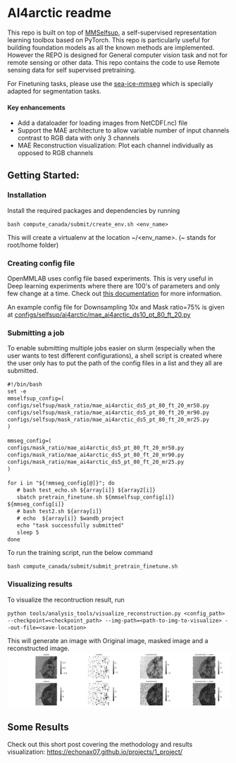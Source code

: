 # AI4arctic readme

This repo is built on top of [MMSelfsup](https://github.com/open-mmlab/mmselfsup), a self-supervised representation learning toolbox based on PyTorch. This repo is particularly useful for building foundation models as all the known methods are implemented. However the REPO is designed for General computer vision task and  not for remote sensing or other data. This repo contains the code to use Remote sensing data for self supervised pretraining. 

For Finetuning tasks, please use the [sea-ice-mmseg](https://github.com/Fernando961226/sea-ice-mmseg) which is specially adapted for segmentation tasks.

#### Key enhancements

- Add a dataloader for loading images from NetCDF(.nc) file 
- Support the MAE architecture to allow variable number of input channels contrast to RGB data with only 3 channels
- MAE Reconstruction visualization: Plot each channel individually as opposed to RGB channels


## Getting Started:

### Installation
Install the required packages and dependencies by running
```linux
bash compute_canada/submit/create_env.sh <env_name>
```
This will create a virtualenv at the location \~/<env_name>. (\~ stands for root/home folder)

### Creating config file

OpenMMLAB uses config file based experiments. This is very useful in Deep learning experiments where there are 100's of parameters and only few change at a time. Check out [this documentation](https://mmengine.readthedocs.io/en/latest/advanced_tutorials/config.html) for more information.

An example config file for Downsampling 10x and Mask ratio=75% is given at [configs/selfsup/ai4arctic/mae_ai4arctic_ds10_pt_80_ft_20.py](configs/selfsup/ai4arctic/mae_ai4arctic_ds10_pt_80_ft_20.py)

### Submitting a job

To enable submitting multiple jobs easier on slurm (especially when the user wants to test different configurations), a shell script is created where the user only has to put the path of the config files in a list and they all are submitted.

```Shell
#!/bin/bash 
set -e
mmselfsup_config=( 
configs/selfsup/mask_ratio/mae_ai4arctic_ds5_pt_80_ft_20_mr50.py
configs/selfsup/mask_ratio/mae_ai4arctic_ds5_pt_80_ft_20_mr90.py
configs/selfsup/mask_ratio/mae_ai4arctic_ds5_pt_80_ft_20_mr25.py
)

mmseg_config=(
configs/mask_ratio/mae_ai4arctic_ds5_pt_80_ft_20_mr50.py
configs/mask_ratio/mae_ai4arctic_ds5_pt_80_ft_20_mr90.py
configs/mask_ratio/mae_ai4arctic_ds5_pt_80_ft_20_mr25.py
)

for i in "${!mmseg_config[@]}"; do
   # bash test_echo.sh ${array[i]} ${array2[i]}
   sbatch pretrain_finetune.sh ${mmselfsup_config[i]} ${mmseg_config[i]}
   # bash test2.sh ${array[i]}
   # echo  ${array[i]} $wandb_project
   echo "task successfully submitted" 
   sleep 5
done
```
To run the training script, run the below command
```Linux
bash compute_canada/submit/submit_pretrain_finetune.sh
```
### Visualizing results

To visualize the recontruction result, run 

```Linux
python tools/analysis_tools/visualize_reconstruction.py <config_path> --checkpoint=<checkpoint_path> --img-path=<path-to-img-to-visualize> --out-file=<save-location>
```

This will generate an image with Original image, masked image and a reconstructed image.
![Reconstruction visualization with 90% Mask ratio](resources/3313.png)

## Some Results

Check out this short post covering the methodology and results visualization: https://echonax07.github.io/projects/1_project/
